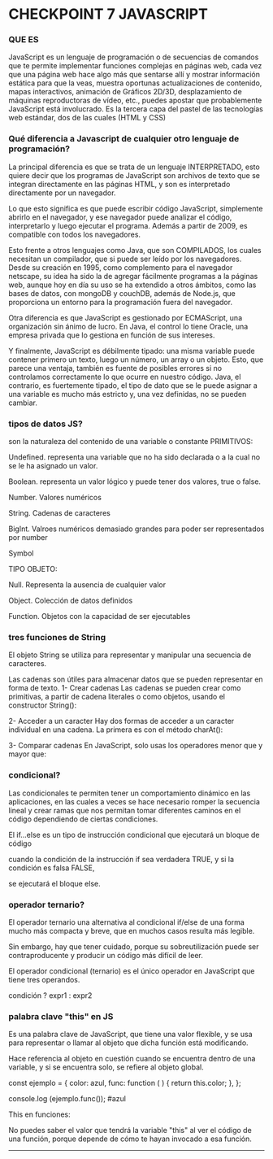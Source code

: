 # CHECKPOINT 7 JAVASCRIPT

### QUE ES
JavaScript es un lenguaje de programación o de secuencias de comandos que te permite implementar funciones complejas en páginas web, 
cada vez que una página web hace algo más que sentarse allí y mostrar información estática para que la veas, 
muestra oportunas actualizaciones de contenido, mapas interactivos, animación de Gráficos 2D/3D, 
desplazamiento de máquinas reproductoras de vídeo, etc., puedes apostar que probablemente JavaScript está involucrado. 
Es la tercera capa del pastel de las tecnologías web estándar, dos de las cuales (HTML y CSS) 

### Qué diferencia a Javascript de cualquier otro lenguaje de programación?
La principal diferencia es que se trata de un lenguaje INTERPRETADO, 
esto quiere decir que los programas de JavaScript son archivos de texto que se integran directamente en las páginas HTML, 
y son es interpretado directamente por un navegador.

Lo que esto significa es que puede escribir código JavaScript, simplemente abrirlo en el navegador, 
y ese navegador puede analizar el código, interpretarlo y luego ejecutar el programa. Además a partir de 2009, es compatible con todos los navegadores.

Esto frente a otros lenguajes como Java, que son COMPILADOS, los cuales necesitan un compilador, 
que si puede ser leído por los navegadores. Desde su creación en 1995, como complemento para el navegador netscape, 
su idea ha sido la de agregar fácilmente programas a la páginas web, aunque hoy en día su uso se ha extendido a otros ámbitos,
como las bases de datos, con mongoDB y couchDB, además de Node.js, que proporciona un entorno para la programación fuera del navegador.

Otra diferencia es que JavaScript es gestionado por ECMAScript, una organización sin ánimo de lucro. 
En Java, el control lo tiene Oracle, una empresa privada que lo gestiona en función de sus intereses.

Y finalmente, JavaScript es débilmente tipado: una misma variable puede contener primero un texto,
luego un número, un array o un objeto. Esto, que parece una ventaja, también es fuente de posibles errores
si no controlamos correctamente lo que ocurre en nuestro código. Java, el contrario, es fuertemente tipado,
el tipo de dato que se le puede asignar a una variable es mucho más estricto y, una vez definidas, no se pueden cambiar.

### tipos de datos JS?
son la naturaleza del contenido de una variable o constante
PRIMITIVOS:

Undefined. representa una variable que no ha sido declarada o a la cual no se le ha asignado un valor.

Boolean. representa un valor lógico y puede tener dos valores, true o false.

Number. Valores numéricos

String. Cadenas de caracteres

BigInt. Valroes numéricos demasiado grandes para poder ser representados por number

Symbol

TIPO OBJETO:

Null. Representa la ausencia de cualquier valor

Object. Colección de datos definidos

Function. Objetos con la capacidad de ser ejecutables

### tres funciones de String
El objeto String se utiliza para representar y manipular una secuencia de caracteres.

Las cadenas son útiles para almacenar datos que se pueden representar en forma de texto.
1- Crear cadenas
Las cadenas se pueden crear como primitivas, a partir de cadena literales o como objetos, usando el constructor String():

2- Acceder a un caracter
Hay dos formas de acceder a un caracter individual en una cadena. La primera es con el método charAt():

3- Comparar cadenas
En JavaScript, solo usas los operadores menor que y mayor que:

### condicional?
Las condicionales te permiten tener un comportamiento dinámico en las aplicaciones, 
en las cuales a veces se hace necesario romper la secuencia lineal 
y crear ramas que nos permitan tomar diferentes caminos en el código dependiendo de ciertas condiciones.

El if...else es un tipo de instrucción condicional que ejecutará un bloque de código

cuando la condición de la instrucción if sea verdadera TRUE, y si la condición es falsa FALSE,

se ejecutará el bloque else.

###  operador ternario?
El operador ternario una alternativa al condicional if/else de una forma mucho más compacta y breve, que en muchos casos resulta más legible.

Sin embargo, hay que tener cuidado, porque su sobreutilización puede ser contraproducente y producir un código más difícil de leer.

El operador condicional (ternario) es el único operador en JavaScript que tiene tres operandos.

condición ? expr1 : expr2

### palabra clave "this" en JS
Es una palabra clave de JavaScript, que tiene una valor flexible, y se usa para representar o llamar al objeto que dicha función está modificando.

Hace referencia al objeto en cuestión cuando se encuentra dentro de una variable, y si se encuentra solo, se refiere al objeto global.

const ejemplo = { color: azul, func: function ( ) { return this.color; }, };

console.log (ejemplo.func()); #azul

This en funciones:

No puedes saber el valor que tendrá la variable "this" al ver el código de una función, porque depende de cómo te hayan invocado a esa función.

---


